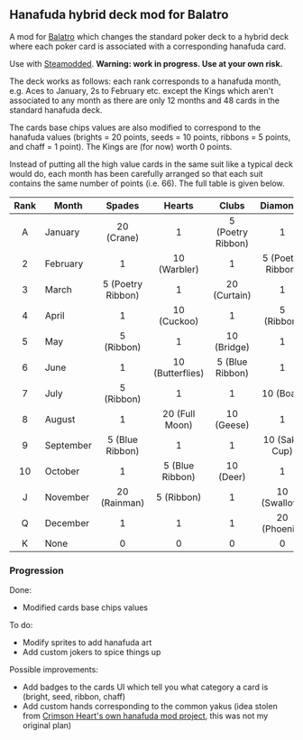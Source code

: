 ## Hanafuda hybrid deck mod for Balatro

A mod for [Balatro](https://store.steampowered.com/app/2379780/Balatro/) which changes the standard poker deck to a hybrid deck where each poker card is associated with a corresponding hanafuda card.

Use with [Steamodded](https://github.com/Steamopollys/Steamodded/). **Warning: work in progress. Use at your own risk.**

The deck works as follows: each rank corresponds to a hanafuda month, e.g. Aces to January, 2s to February etc. except the Kings which aren't associated to any month as there are only 12 months and 48 cards in the standard hanafuda deck.

The cards base chips values are also modified to correspond to the hanafuda values (brights = 20 points, seeds = 10 points, ribbons = 5 points, and chaff = 1 point). The Kings are (for now) worth 0 points.

Instead of putting all the high value cards in the same suit like a typical deck would do, each month has been carefully arranged so that each suit contains the same number of points (i.e. 66). The full table is given below.

| Rank | Month | Spades | Hearts | Clubs | Diamonds |
| :---: | --- | :---: | :---: | :---: | :---: |
| A | January | 20 (Crane) | 1 | 5 (Poetry Ribbon) | 1 |
| 2 | February | 1 | 10 (Warbler) | 1 | 5 (Poetry Ribbon) |
| 3 | March | 5 (Poetry Ribbon) | 1 | 20 (Curtain) | 1 |
| 4 | April | 1 | 10 (Cuckoo) | 1 | 5 (Ribbon) |
| 5 | May | 5 (Ribbon) | 1 | 10 (Bridge) | 1 |
| 6 | June | 1 | 10 (Butterflies) | 5 (Blue Ribbon) | 1 |
| 7 | July | 5 (Ribbon) | 1 | 1 | 10 (Boar) |
| 8 | August | 1 | 20 (Full Moon) | 10 (Geese) | 1 |
| 9 | September | 5 (Blue Ribbon) | 1 | 1 | 10 (Sake Cup) |
| 10 | October | 1 | 5 (Blue Ribbon) | 10 (Deer) | 1 |
| J | November | 20 (Rainman) | 5 (Ribbon) | 1 | 10 (Swallow) |
| Q | December | 1 | 1 | 1 | 20 (Phoenix) |
| K | None | 0 | 0 | 0 | 0 |

### Progression

Done:
- Modified cards base chips values

To do:
- Modify sprites to add hanafuda art
- Add custom jokers to spice things up

Possible improvements:
- Add badges to the cards UI which tell you what category a card is (bright, seed, ribbon, chaff)
- Add custom hands corresponding to the common yakus (idea stolen from [Crimson Heart's own hanafuda mod project](https://discord.com/channels/1116389027176787968/1210976027036352582), this was not my original plan)
